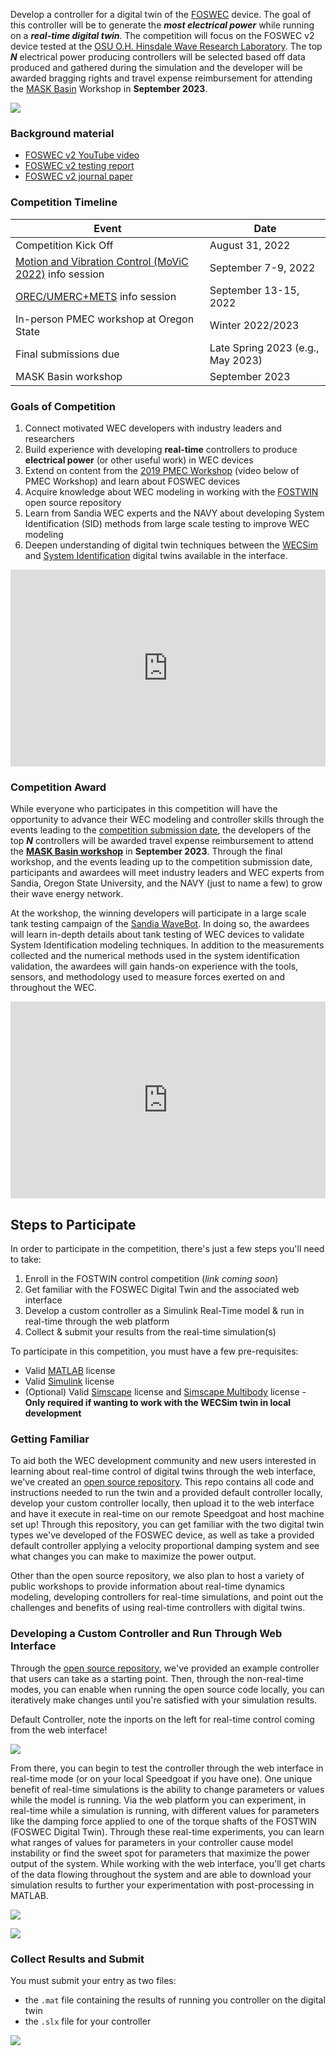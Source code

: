 <!-- ## Mask Basin Workshop & FOSTWIN Digital Twin omit in toc -->

Develop a controller for a digital twin of the [FOSWEC](https://energy.sandia.gov/foswec-testing-helps-validate-open-source-modeling-code/) device.
The goal of this controller will be to generate the ***most electrical power*** while running on a ***real-time digital twin***.
The competition will focus on the FOSWEC v2 device tested at the [OSU O.H. Hinsdale Wave Research Laboratory](https://engineering.oregonstate.edu/facilities/wave-lab).
The top ***N*** electrical power producing controllers will be selected based off data produced and gathered during the simulation and the developer will be awarded bragging rights and travel expense reimbursement for attending the [MASK Basin](https://www.defense.gov/Multimedia/Photos/igphoto/2001207018/#:~:text=The%20Navy's%20Indoor%20Ocean%20%2D%2D,Carderock%20Division%2C%20located%20in%20Maryland.) Workshop in **September 2023**.

![](images/FOSWEC2_HWRL.png)


### Background material

 - [FOSWEC v2 YouTube video](https://youtu.be/OUxbaEC2K6Y)
 - [FOSWEC v2 testing report](https://doi.org/10.2172/1717884)
 - [FOSWEC v2 journal paper](https://doi.org/10.1016/j.energy.2021.122485)


### Competition Timeline

| Event | Date |
|---|---|
| Competition Kick Off | August 31, 2022 |
| [Motion and Vibration Control (MoViC 2022)](https://ifacms-movic2022.seas.ucla.edu/home/) info session | September 7-9, 2022 |
| [OREC/UMERC+METS](https://pacificoceanenergy.org/orec/) info session | September 13-15, 2022 |
| In-person PMEC workshop at Oregon State | Winter 2022/2023 |
| Final submissions due | Late Spring 2023 (e.g., May 2023) |
| MASK Basin workshop | September 2023 |


### Goals of Competition <!-- omit in toc -->

1. Connect motivated WEC developers with industry leaders and researchers
2. Build experience with developing **real-time** controllers to produce **electrical power** (or other useful work) in WEC devices
3. Extend on content from the [2019 PMEC Workshop](https://www.energy.gov/eere/water/events/integrated-wec-design-theory-and-practice-workshop) (video below of PMEC Workshop) and learn about FOSWEC devices
4. Acquire knowledge about WEC modeling in working with the [FOSTWIN](https://github.com/PMEC-OSU/FOSTWIN) open source repository
5. Learn from Sandia WEC experts and the NAVY about developing System Identification (SID) methods from large scale testing to improve WEC modeling
6. Deepen understanding of digital twin techniques between the [WECSim](https://wec-sim.github.io/WEC-Sim/master/index.html) and [System Identification](https://github.com/PMEC-OSU/FOSTWIN#system-identification-model) digital twins available in the interface.
 
<iframe width="560" height="315" src="https://www.youtube.com/embed/OUxbaEC2K6Y" title="YouTube video player" frameborder="0" allow="accelerometer; autoplay; clipboard-write; encrypted-media; gyroscope; picture-in-picture" style="width:100%;" allowfullscreen></iframe>

### Competition Award

While everyone who participates in this competition will have the opportunity to advance their WEC modeling and controller skills through the events leading to the [competition submission date](#competition-timeline), the developers of the top ***N*** controllers will be awarded travel expense reimbursement to attend the [**MASK Basin workshop**](https://www.defense.gov/Multimedia/Photos/igphoto/2001207018/#:~:text=The%20Navy's%20Indoor%20Ocean%20%2D%2D,Carderock%20Division%2C%20located%20in%20Maryland.) in **September 2023**.
Through the final workshop, and the events leading up to the competition submission date, participants and awardees will meet industry leaders and WEC experts from Sandia, Oregon State University, and the NAVY (just to name a few) to grow their wave energy network.

At the workshop, the winning developers will participate in a large scale tank testing campaign of the [Sandia WaveBot](https://www.youtube.com/embed/c4npWk_-Pjk).
In doing so, the awardees will learn in-depth details about tank testing of WEC devices to validate System Identification modeling techniques.
In addition to the measurements collected and the numerical methods used in the system identification validation, the awardees will gain hands-on experience with the tools, sensors, and methodology used to measure forces exerted on and throughout the WEC.  


<iframe width="560" height="315" src="https://www.youtube.com/embed/c4npWk_-Pjk" title="YouTube video player" style="width:100%;" frameborder="0" allow="accelerometer; autoplay; clipboard-write; encrypted-media; gyroscope; picture-in-picture" allowfullscreen></iframe>


## Steps to Participate
In order to participate in the competition, there's just a few steps you'll need to take:

1. Enroll in the FOSTWIN control competition (*link coming soon*)
2. Get familiar with the FOSWEC Digital Twin and the associated web interface
3. Develop a custom controller as a Simulink Real-Time model & run in real-time through the web platform
4. Collect & submit your results from the real-time simulation(s)

To participate in this competition, you must have a few pre-requisites:

- Valid [MATLAB](https://www.mathworks.com/products/matlab.html) license 
- Valid [Simulink](https://www.mathworks.com/products/simulink.html) license
- (Optional) Valid [Simscape](https://www.mathworks.com/products/simscape.html) license and [Simscape Multibody](https://www.mathworks.com/products/simscape-multibody.html) license - **Only required if wanting to work with the WECSim twin in local development**


### Getting Familiar <!-- omit in toc -->

To aid both the WEC development community and new users interested in learning about real-time control of digital twins through the web interface, we've created an [open source repository](https://github.com/PMEC-OSU/FOSTWIN).
This repo contains all code and instructions needed to run the twin and a provided default controller locally, develop your custom controller locally, then upload it to the web interface and have it execute in real-time on our remote Speedgoat and host machine set up!
Through this repository, you can get familiar with the two digital twin types we've developed of the FOSWEC device, as well as take a provided default controller applying a velocity proportional damping system and see what changes you can make to maximize the power output.

Other than the open source repository, we also plan to host a variety of public workshops to provide information about real-time dynamics modeling, developing controllers for real-time simulations, and point out the challenges and benefits of using real-time controllers with digital twins.

### Developing a Custom Controller and Run Through Web Interface <!-- omit in toc -->

Through the [open source repository](https://github.com/PMEC-OSU/FOSTWIN), we've provided an example controller that users can take as a starting point.
Then, through the non-real-time modes, you can enable when running the open source code locally, you can iteratively make changes until you're satisfied with your simulation results. 

Default Controller, note the inports on the left for real-time control coming from the web interface! 

![](images/default-ctrl.PNG)

From there, you can begin to test the controller through the web interface in real-time mode (or on your local Speedgoat if you have one).
One unique benefit of real-time simulations is the ability to change parameters or values while the model is running.  Via the web platform you can experiment, in real-time while a simulation is running, with different values for parameters like the damping force applied to one of the torque shafts of the FOSTWIN (FOSWEC Digital Twin).
Through these real-time experiments, you can learn what ranges of values for parameters in your controller cause model instability or find the sweet spot for parameters that maximize the power output of the system.
While working with the web interface, you'll get charts of the data flowing throughout the system and are able to download your simulation results to further your experimentation with post-processing in MATLAB.


![](images/dashboard-head.jpeg)

![](images/dashboard-charts.jpeg)

### Collect Results and Submit <!-- omit in toc -->

You must submit your entry as two files:

- the `.mat` file containing the results of running you controller on the digital twin
- the `.slx` file for your controller

![](images/Full-Res.PNG)




